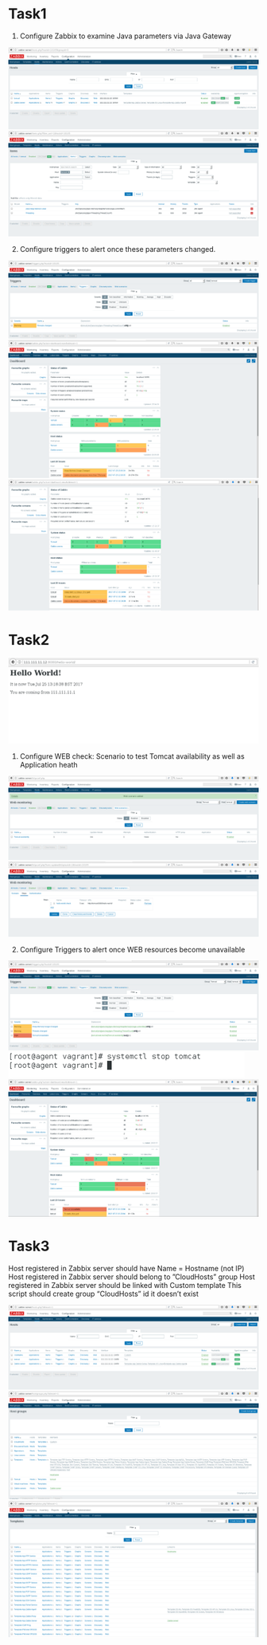 # Task1
1. Configure Zabbix to examine Java parameters via Java Gateway

<img src="img/1-1.png">
<img src="img/1-2.png">

2. Configure triggers to alert once these parameters changed.

<img src="img/1-3.png">
<img src="img/1-4.png">
<img src="img/1-5.png">

# Task2

<img src="img/2-1.png">

1. Configure WEB check:
Scenario to test Tomcat availability as well as Application heath

<img src="img/2-2.png">
<img src="img/2-3.png">

2. Configure Triggers to alert once WEB resources become unavailable

<img src="img/2-4.png">
<img src="img/2-5.png">
<img src="img/2-6.png">

# Task3

Host registered in Zabbix server should have Name = Hostname (not IP)
Host registered in Zabbix server should belong to ”CloudHosts” group
Host registered in Zabbix server should be linked with Custom template
This script should create group “CloudHosts” id it doesn’t exist

<img src="img/3-1.png">
<img src="img/3-2.png">
<img src="img/3-3.png">


